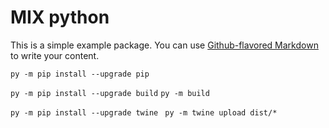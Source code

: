 # MIX python

This is a simple example package. You can use
[Github-flavored Markdown](https://guides.github.com/features/mastering-markdown/)
to write your content.

`py -m pip install --upgrade pip  `

`py -m pip install --upgrade build`
`py -m build`

`py -m pip install --upgrade twine `
`py -m twine upload dist/*`
